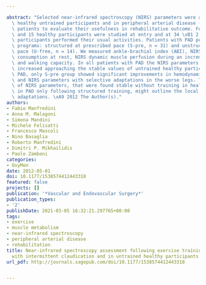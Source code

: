 ---
abstract: "Selected near-infrared spectroscopy (NIRS) parameters were assessed in\
  \ healthy untrained participants and in peripheral arterial disease (PAD) trained\
  \ patients to evaluate their usefulness in rehabilitative outcome. Forty-five PAD\
  \ and 15 healthy participants were studied at entry and at 34 \xB1 2 weeks. Healthy\
  \ participants performed their usual activities. Patients with PAD performed 2 home-based\
  \ programs: structured at prescribed pace (S-pre, n = 31) and unstructured at free\
  \ pace (U-free, n = 14). We measured ankle-brachial index (ABI), NIRS calf oxygen\
  \ consumption at rest, NIRS dynamic muscle perfusion during an incremental test,\
  \ and walking capacity. In all patients with PAD the NIRS parameters significantly\
  \ increased approaching the stable values of untrained healthy participants. Among\
  \ PAD, only S-pre group showed significant improvements in hemodynamic, functional,\
  \ and NIRS parameters with selective adaptations in the worse legs. The assessment\
  \ of NIRS parameters, that were found stable without training in healthy and modified\
  \ in PAD only following structured training, might outline the local exercise-induced\
  \ adaptations. \xA9 2012 The Author(s)."
authors:
- Fabio Manfredini
- Anna M. Malagoni
- Simona Mandini
- Michele Felisatti
- Francesco Mascoli
- Nino Basaglia
- Roberto Manfredini
- Dimitri P. Mikhailidis
- Paolo Zamboni
categories:
- OxyMon
date: 2012-05-01
doi: 10.1177/1538574412443318
featured: false
projects: []
publication: '*Vascular and Endovascular Surgery*'
publication_types:
- '2'
publishDate: 2021-03-05 16:32:21.297765+00:00
tags:
- exercise
- muscle metabolism
- near-infrared spectroscopy
- peripheral arterial disease
- rehabilitation
title: Near-infrared spectroscopy assessment following exercise training in patients
  with intermittent claudication and in untrained healthy participants
url_pdf: http://journals.sagepub.com/doi/10.1177/1538574412443318

---
